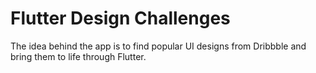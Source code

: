 # Flutter Design Challenges
The idea behind the app is to find popular UI designs from Dribbble and bring them to life through Flutter.
